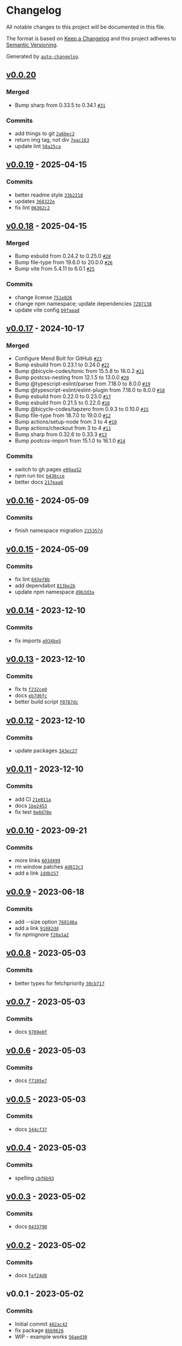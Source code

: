 # Changelog

All notable changes to this project will be documented in this file.

The format is based on [Keep a Changelog](https://keepachangelog.com/en/1.0.0/)
and this project adheres to [Semantic Versioning](https://semver.org/spec/v2.0.0.html).

Generated by [`auto-changelog`](https://github.com/CookPete/auto-changelog).

## [v0.0.20](https://github.com/substrate-system/image/compare/v0.0.19...v0.0.20)

### Merged

- Bump sharp from 0.33.5 to 0.34.1 [`#31`](https://github.com/substrate-system/image/pull/31)

### Commits

- add things to git [`2a6bec2`](https://github.com/substrate-system/image/commit/2a6bec29cec1f6cf0b7dedc8e23d7476ff564971)
- return img tag, not div [`7eac163`](https://github.com/substrate-system/image/commit/7eac163a1213b83ab709d23e3730d85cbf868fb3)
- update lint [`58a25ca`](https://github.com/substrate-system/image/commit/58a25ca6c324e8987299be0c99476a06009a12df)

## [v0.0.19](https://github.com/substrate-system/image/compare/v0.0.18...v0.0.19) - 2025-04-15

### Commits

- better readme style [`33b2218`](https://github.com/substrate-system/image/commit/33b2218bf2629ba2b1103ace56de74546e63cf19)
- updates [`368322e`](https://github.com/substrate-system/image/commit/368322e87ff78db4dca487527733c6967b3fdfb5)
- fix lint [`06362c2`](https://github.com/substrate-system/image/commit/06362c2a87573a8f43c255268365d1c424e9552d)

## [v0.0.18](https://github.com/substrate-system/image/compare/v0.0.17...v0.0.18) - 2025-04-15

### Merged

- Bump esbuild from 0.24.2 to 0.25.0 [`#28`](https://github.com/substrate-system/image/pull/28)
- Bump file-type from 19.6.0 to 20.0.0 [`#26`](https://github.com/substrate-system/image/pull/26)
- Bump vite from 5.4.11 to 6.0.1 [`#25`](https://github.com/substrate-system/image/pull/25)

### Commits

- change license [`751e026`](https://github.com/substrate-system/image/commit/751e026d3d4840da2ba53658b4025d8f1089c2e4)
- change npm namespace; update dependencies [`7297138`](https://github.com/substrate-system/image/commit/7297138e46d70ef529e30e886bfeac882b1f3ba0)
- update vite config [`b9faaad`](https://github.com/substrate-system/image/commit/b9faaad63964c7e726ca70eefd99669a44c0b6b6)

## [v0.0.17](https://github.com/substrate-system/image/compare/v0.0.16...v0.0.17) - 2024-10-17

### Merged

- Configure Mend Bolt for GitHub [`#23`](https://github.com/substrate-system/image/pull/23)
- Bump esbuild from 0.23.1 to 0.24.0 [`#22`](https://github.com/substrate-system/image/pull/22)
- Bump @bicycle-codes/tonic from 15.5.8 to 16.0.2 [`#21`](https://github.com/substrate-system/image/pull/21)
- Bump postcss-nesting from 12.1.5 to 13.0.0 [`#20`](https://github.com/substrate-system/image/pull/20)
- Bump @typescript-eslint/parser from 7.18.0 to 8.0.0 [`#19`](https://github.com/substrate-system/image/pull/19)
- Bump @typescript-eslint/eslint-plugin from 7.18.0 to 8.0.0 [`#18`](https://github.com/substrate-system/image/pull/18)
- Bump esbuild from 0.22.0 to 0.23.0 [`#17`](https://github.com/substrate-system/image/pull/17)
- Bump esbuild from 0.21.5 to 0.22.0 [`#16`](https://github.com/substrate-system/image/pull/16)
- Bump @bicycle-codes/tapzero from 0.9.3 to 0.10.0 [`#15`](https://github.com/substrate-system/image/pull/15)
- Bump file-type from 18.7.0 to 19.0.0 [`#12`](https://github.com/substrate-system/image/pull/12)
- Bump actions/setup-node from 3 to 4 [`#10`](https://github.com/substrate-system/image/pull/10)
- Bump actions/checkout from 3 to 4 [`#11`](https://github.com/substrate-system/image/pull/11)
- Bump sharp from 0.32.6 to 0.33.3 [`#13`](https://github.com/substrate-system/image/pull/13)
- Bump postcss-import from 15.1.0 to 16.1.0 [`#14`](https://github.com/substrate-system/image/pull/14)

### Commits

- switch to gh pages [`e99aa52`](https://github.com/substrate-system/image/commit/e99aa522ca0805ce844223f1dde2dcff4fbb4a4b)
- npm run toc [`b436cce`](https://github.com/substrate-system/image/commit/b436ccee78d0d8d2cb139b67a05fb0efa9d5601b)
- better docs [`217eaa6`](https://github.com/substrate-system/image/commit/217eaa6cf4653db02b4d9423abc02db542d0850a)

## [v0.0.16](https://github.com/substrate-system/image/compare/v0.0.15...v0.0.16) - 2024-05-09

### Commits

- finish namespace migration [`215357d`](https://github.com/substrate-system/image/commit/215357d2e88202089f05d8da3e6af64e0e56066b)

## [v0.0.15](https://github.com/substrate-system/image/compare/v0.0.14...v0.0.15) - 2024-05-09

### Commits

- fix lint [`693ef8b`](https://github.com/substrate-system/image/commit/693ef8b98d7f9a611f6a620f3d5960d96e001352)
- add dependabot [`813be2b`](https://github.com/substrate-system/image/commit/813be2bbf53b22e79098e6e57bb50700a8889a1a)
- update npm namespace [`d9b3d3a`](https://github.com/substrate-system/image/commit/d9b3d3a4a2a2ddd99b065b9fae1b3a007ae272eb)

## [v0.0.14](https://github.com/substrate-system/image/compare/v0.0.13...v0.0.14) - 2023-12-10

### Commits

- fix imports [`a934be5`](https://github.com/substrate-system/image/commit/a934be53d008005b3c5eeaeb8ddfbc44843f7d72)

## [v0.0.13](https://github.com/substrate-system/image/compare/v0.0.12...v0.0.13) - 2023-12-10

### Commits

- fix ts [`f232ce0`](https://github.com/substrate-system/image/commit/f232ce0259e977d62e632d83dab6c1abdf63126f)
- docs [`eb7d6fc`](https://github.com/substrate-system/image/commit/eb7d6fcac2b20acbe533307a0ba5b6ab5c44f405)
- better build script [`f0787dc`](https://github.com/substrate-system/image/commit/f0787dc0cb59377d73ada0e02cc91db6dc7330cd)

## [v0.0.12](https://github.com/substrate-system/image/compare/v0.0.11...v0.0.12) - 2023-12-10

### Commits

- update packages [`343ec27`](https://github.com/substrate-system/image/commit/343ec277b8f52d985818b6ad63308adb7b98a165)

## [v0.0.11](https://github.com/substrate-system/image/compare/v0.0.10...v0.0.11) - 2023-12-10

### Commits

- add CI [`21e011a`](https://github.com/substrate-system/image/commit/21e011a07c216382207c2c74a19763c6a4b685f8)
- docs [`1be2453`](https://github.com/substrate-system/image/commit/1be24530d25c239955cef5e404d17a4d986b6c9a)
- fix test [`9e8d78e`](https://github.com/substrate-system/image/commit/9e8d78e31cc6875f5cb79c49b6796b5147283fa4)

## [v0.0.10](https://github.com/substrate-system/image/compare/v0.0.9...v0.0.10) - 2023-09-21

### Commits

- more links [`603d499`](https://github.com/substrate-system/image/commit/603d499a17ae8b05fc837250caf88a22eb9bf66a)
- rm window patches [`4d813c3`](https://github.com/substrate-system/image/commit/4d813c30ee1a1ed566bcbac837c638ad86055363)
- add a link [`1ddb157`](https://github.com/substrate-system/image/commit/1ddb157cb63e251f78777d3216eb4f747b12958d)

## [v0.0.9](https://github.com/substrate-system/image/compare/v0.0.8...v0.0.9) - 2023-06-18

### Commits

- add --size option [`768146a`](https://github.com/substrate-system/image/commit/768146a09ae20d28135c537c7d0082307176b281)
- add a link [`91082dd`](https://github.com/substrate-system/image/commit/91082dd8c7c5f281f960900e5aab0273deff3083)
- fix npmignore [`f20a1a2`](https://github.com/substrate-system/image/commit/f20a1a2f79528800580c59b13adce43cd8f8dadb)

## [v0.0.8](https://github.com/substrate-system/image/compare/v0.0.7...v0.0.8) - 2023-05-03

### Commits

- better types for fetchpriority [`30cb717`](https://github.com/substrate-system/image/commit/30cb7177ab67d6ad18fcf18e0abc949c696ee710)

## [v0.0.7](https://github.com/substrate-system/image/compare/v0.0.6...v0.0.7) - 2023-05-03

### Commits

- docs [`9769e0f`](https://github.com/substrate-system/image/commit/9769e0fa9f330e2ad317c138df9d224675e7f601)

## [v0.0.6](https://github.com/substrate-system/image/compare/v0.0.5...v0.0.6) - 2023-05-03

### Commits

- docs [`f7105e7`](https://github.com/substrate-system/image/commit/f7105e713e67401bd948223056c937389da03140)

## [v0.0.5](https://github.com/substrate-system/image/compare/v0.0.4...v0.0.5) - 2023-05-03

### Commits

- docs [`344cf37`](https://github.com/substrate-system/image/commit/344cf37d64a6390f9cb53fbd1f1986afb2d88cc4)

## [v0.0.4](https://github.com/substrate-system/image/compare/v0.0.3...v0.0.4) - 2023-05-03

### Commits

- spelling [`cbf6b93`](https://github.com/substrate-system/image/commit/cbf6b93640a3233140fabea55f971d5de840fbf9)

## [v0.0.3](https://github.com/substrate-system/image/compare/v0.0.2...v0.0.3) - 2023-05-02

### Commits

- docs [`0433790`](https://github.com/substrate-system/image/commit/0433790830bb1d7c08f5fd7650d6e3d45d8390ed)

## [v0.0.2](https://github.com/substrate-system/image/compare/v0.0.1...v0.0.2) - 2023-05-02

### Commits

- docs [`fef24d8`](https://github.com/substrate-system/image/commit/fef24d8c9b4929e1054617015ea2089cb36b7f17)

## v0.0.1 - 2023-05-02

### Commits

- Initial commit [`402ac42`](https://github.com/substrate-system/image/commit/402ac42671577849edc8e4d241f3bad61a05c7b4)
- fix package [`8bb9626`](https://github.com/substrate-system/image/commit/8bb962626ffc9a7ad3bcab771b1678216c432c7b)
- WIP - example works [`56aed30`](https://github.com/substrate-system/image/commit/56aed301ba9b0b4ae198fde711cf2fd4cb403789)
